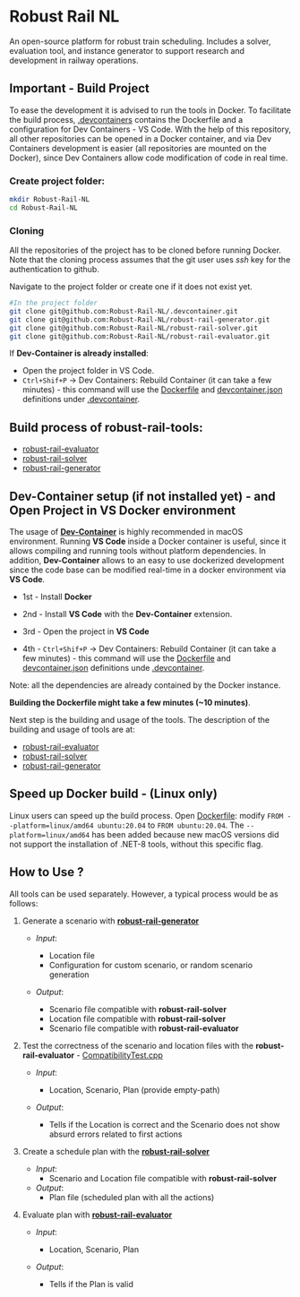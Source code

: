 # Robust Rail NL
An open-source platform for robust train scheduling. Includes a solver, evaluation tool, and instance generator to support research and development in railway operations.



## Important - Build Project
To ease the development it is advised to run the tools in Docker. To facilitate the build process, [.devcontainers](https://github.com/Robust-Rail-NL/.devcontainer) contains the Dockerfile and a configuration for Dev Containers - VS Code. With the help of this repository, all other repositories can be opened in a Docker container, and via Dev Containers development is easier (all repositories are mounted on the Docker), since Dev Containers allow code modification of code in real time.


### Create project folder:

```bash
mkdir Robust-Rail-NL
cd Robust-Rail-NL
```


### Cloning
All the repositories of the project has to be cloned before running Docker.
Note that the cloning process assumes that the git user uses *ssh* key for the authentication to github. 

Navigate to the project folder or create one if it does not exist yet.

```bash
#In the project folder
git clone git@github.com:Robust-Rail-NL/.devcontainer.git
git clone git@github.com:Robust-Rail-NL/robust-rail-generator.git
git clone git@github.com:Robust-Rail-NL/robust-rail-solver.git
git clone git@github.com:Robust-Rail-NL/robust-rail-evaluator.git
```
If **Dev-Container is already installed**: 
* Open the project folder in VS Code.
* `Ctrl+Shif+P` → Dev Containers: Rebuild Container (it can take a few minutes) - this command will use the [Dockerfile](https://github.com/Robust-Rail-NL/.devcontainer/blob/main/Dockerfile) and [devcontainer.json](https://github.com/Robust-Rail-NL/.devcontainer/blob/main/devcontainer.json) definitions under [.devcontainer](https://github.com/Robust-Rail-NL/.devcontainer).


## Build process of robust-rail-tools: 
* [robust-rail-evaluator](https://github.com/Robust-Rail-NL/robust-rail-evaluator)
* [robust-rail-solver](https://github.com/Robust-Rail-NL/robust-rail-solver)
* [robust-rail-generator](https://github.com/Robust-Rail-NL/robust-rail-generator)


## Dev-Container setup (if not installed yet) - and Open Project in VS Docker environment 
The usage of **[Dev-Container](https://code.visualstudio.com/docs/devcontainers/tutorial)** is highly recommended in macOS environment. Running **VS Code** inside a Docker container is useful, since it allows compiling and running tools without platform dependencies. In addition, **Dev-Container** allows to an easy to use dockerized development since the code base can be modified real-time in a docker environment via **VS Code**.

* 1st - Install **Docker**

* 2nd - Install **VS Code** with the **Dev-Container** extension. 

* 3rd - Open the project in **VS Code**

* 4th - `Ctrl+Shif+P` → Dev Containers: Rebuild Container (it can take a few minutes) - this command will use the [Dockerfile](https://github.com/Robust-Rail-NL/.devcontainer/blob/main/Dockerfile) and [devcontainer.json](https://github.com/Robust-Rail-NL/.devcontainer/blob/main/devcontainer.json) definitions unde [.devcontainer](https://github.com/Robust-Rail-NL/.devcontainer).

Note: all the dependencies are already contained by the Docker instance. 

**Building the Dockerfile might take a few minutes (~10 minutes)**.

Next step is the building and usage of the tools. The description of the building and usage of tools are at:
* [robust-rail-evaluator](https://github.com/Robust-Rail-NL/robust-rail-evaluator)
* [robust-rail-solver](https://github.com/Robust-Rail-NL/robust-rail-solver)
* [robust-rail-generator](https://github.com/Robust-Rail-NL/robust-rail-generator)

## Speed up Docker build - (Linux only)
Linux users can speed up the build process. Open [Dockerfile](./Dockerfile): modify `FROM --platform=linux/amd64 ubuntu:20.04` to `FROM ubuntu:20.04`. 
The `--platform=linux/amd64` has been added because new macOS versions did not support the installation of .NET-8 tools, without this specific flag. 


## How to Use ? 

All tools can be used separately. However, a typical process would be as follows:

1) Generate a scenario with [**robust-rail-generator**](https://github.com/Robust-Rail-NL/robust-rail-generator)
    * *Input*:
        * Location file
        * Configuration for custom scenario, or random scenario generation

    * *Output*:
        * Scenario file compatible with **robust-rail-solver**
        * Location file compatible with **robust-rail-solver**
        * Scenario file compatible with **robust-rail-evaluator**

2) Test the correctness of the scenario and location files with the **robust-rail-evaluator** - [CompatibilityTest.cpp](https://github.com/Robust-Rail-NL/robust-rail-evaluator/blob/main/cTORSTest/CompatibilityTest.cpp)
    *  *Input*: 
        * Location, Scenario, Plan (provide empty-path)

    * *Output*:
        * Tells if the Location is correct and the Scenario does not show absurd errors related to first actions

3) Create a schedule plan with the [**robust-rail-solver**](https://github.com/Robust-Rail-NL/robust-rail-solver)
    * *Input*:
        * Scenario and Location file compatible with **robust-rail-solver**
    * *Output*:
        * Plan file (scheduled plan with all the actions)

4) Evaluate plan with [**robust-rail-evaluator**](https://github.com/Robust-Rail-NL/robust-rail-evaluator)
     *  *Input*: 
        * Location, Scenario, Plan

    * *Output*:
        * Tells if the Plan is valid


